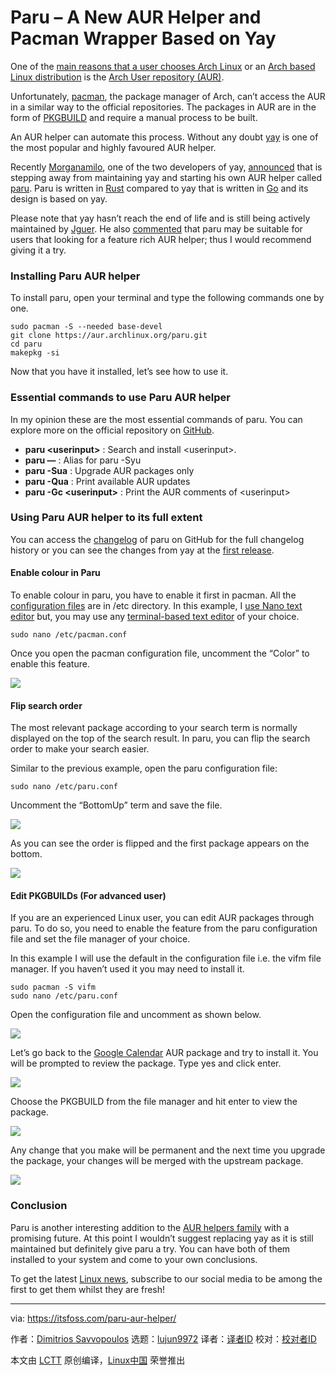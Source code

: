 [#]: collector: (lujun9972)
[#]: translator: (geekpi)
[#]: reviewer: ( )
[#]: publisher: ( )
[#]: url: ( )
[#]: subject: (Paru – A New AUR Helper and Pacman Wrapper Based on Yay)
[#]: via: (https://itsfoss.com/paru-aur-helper/)
[#]: author: (Dimitrios Savvopoulos https://itsfoss.com/author/dimitrios/)

Paru – A New AUR Helper and Pacman Wrapper Based on Yay
======

One of the [main reasons that a user chooses Arch Linux][1] or an [Arch based Linux distribution][2] is the [Arch User repository (AUR)][3].

Unfortunately, [pacman][4], the package manager of Arch, can’t access the AUR in a similar way to the official repositories. The packages in AUR are in the form of [PKGBUILD][5] and require a manual process to be built.

An AUR helper can automate this process. Without any doubt [yay][6] is one of the most popular and highly favoured AUR helper.

Recently [Morganamilo][7], one of the two developers of yay, [announced][8] that is stepping away from maintaining yay and starting his own AUR helper called [paru][9]. Paru is written in [Rust][10] compared to yay that is written in [Go][11] and its design is based on yay.

Please note that yay hasn’t reach the end of life and is still being actively maintained by [Jguer][12]. He also [commented][13] that paru may be suitable for users that looking for a feature rich AUR helper; thus I would recommend giving it a try.

### Installing Paru AUR helper

To install paru, open your terminal and type the following commands one by one.

```
sudo pacman -S --needed base-devel
git clone https://aur.archlinux.org/paru.git
cd paru
makepkg -si
```

Now that you have it installed, let’s see how to use it.

### Essential commands to use Paru AUR helper

In my opinion these are the most essential commands of paru. You can explore more on the official repository on [GitHub][9].

  * **paru &lt;userinput&gt;** : Search and install &lt;userinput&gt;.
  * **paru —** : Alias for paru -Syu
  * **paru -Sua** : Upgrade AUR packages only
  * **paru -Qua** : Print available AUR updates
  * **paru -Gc &lt;userinput&gt;** : Print the AUR comments of &lt;userinput&gt;



### Using Paru AUR helper to its full extent

You can access the [changelog][14] of paru on GitHub for the full changelog history or you can see the changes from yay at the [first release][15].

#### Enable colour in Paru

To enable colour in paru, you have to enable it first in pacman. All the [configuration files][16] are in /etc directory. In this example, I [use Nano text editor][17] but, you may use any [terminal-based text editor][18] of your choice.

```
sudo nano /etc/pacman.conf
```

Once you open the pacman configuration file, uncomment the “Color” to enable this feature.

![][19]

#### **Flip search order**

The most relevant package according to your search term is normally displayed on the top of the search result. In paru, you can flip the search order to make your search easier.

Similar to the previous example, open the paru configuration file:

```
sudo nano /etc/paru.conf
```

Uncomment the “BottomUp” term and save the file.

![][20]

As you can see the order is flipped and the first package appears on the bottom.

![][21]

#### **Edit PKGBUILDs** (For advanced user)

If you are an experienced Linux user, you can edit AUR packages through paru. To do so, you need to enable the feature from the paru configuration file and set the file manager of your choice.

In this example I will use the default in the configuration file i.e. the vifm file manager. If you haven’t used it you may need to install it.

```
sudo pacman -S vifm
sudo nano /etc/paru.conf
```

Open the configuration file and uncomment as shown below.

![][22]

Let’s go back to the [Google Calendar][23] AUR package and try to install it. You will be prompted to review the package. Type yes and click enter.

![][24]

Choose the PKGBUILD from the file manager and hit enter to view the package.

![][25]

Any change that you make will be permanent and the next time you upgrade the package, your changes will be merged with the upstream package.

![][26]

### Conclusion

Paru is another interesting addition to the [AUR helpers family][27] with a promising future. At this point I wouldn’t suggest replacing yay as it is still maintained but definitely give paru a try. You can have both of them installed to your system and come to your own conclusions.

To get the latest [Linux news][28], subscribe to our social media to be among the first to get them whilst they are fresh!

--------------------------------------------------------------------------------

via: https://itsfoss.com/paru-aur-helper/

作者：[Dimitrios Savvopoulos][a]
选题：[lujun9972][b]
译者：[译者ID](https://github.com/译者ID)
校对：[校对者ID](https://github.com/校对者ID)

本文由 [LCTT](https://github.com/LCTT/TranslateProject) 原创编译，[Linux中国](https://linux.cn/) 荣誉推出

[a]: https://itsfoss.com/author/dimitrios/
[b]: https://github.com/lujun9972
[1]: https://itsfoss.com/why-arch-linux/
[2]: https://itsfoss.com/arch-based-linux-distros/
[3]: https://itsfoss.com/aur-arch-linux/
[4]: https://itsfoss.com/pacman-command/
[5]: https://wiki.archlinux.org/index.php/PKGBUILD
[6]: https://news.itsfoss.com/qt-6-released/
[7]: https://github.com/Morganamilo
[8]: https://www.reddit.com/r/archlinux/comments/jjn1c1/paru_v100_and_stepping_away_from_yay/
[9]: https://github.com/Morganamilo/paru
[10]: https://www.rust-lang.org/
[11]: https://golang.org/
[12]: https://github.com/Jguer
[13]: https://aur.archlinux.org/packages/yay/#pinned-788241
[14]: https://github.com/Morganamilo/paru/releases
[15]: https://github.com/Morganamilo/paru/releases/tag/v1.0.0
[16]: https://linuxhandbook.com/linux-directory-structure/#-etc-configuration-files
[17]: https://itsfoss.com/nano-editor-guide/
[18]: https://itsfoss.com/command-line-text-editors-linux/
[19]: https://i0.wp.com/itsfoss.com/wp-content/uploads/2021/01/pacman.conf-color.png?resize=800%2C480&ssl=1
[20]: https://i1.wp.com/itsfoss.com/wp-content/uploads/2021/01/paru.conf-bottomup.png?resize=800%2C480&ssl=1
[21]: https://i2.wp.com/itsfoss.com/wp-content/uploads/2021/01/paru.conf-bottomup-2.png?resize=800%2C480&ssl=1
[22]: https://i2.wp.com/itsfoss.com/wp-content/uploads/2021/01/paru.conf-vifm.png?resize=732%2C439&ssl=1
[23]: https://aur.archlinux.org/packages/gcalcli/
[24]: https://i2.wp.com/itsfoss.com/wp-content/uploads/2021/01/paru-proceed-for-review.png?resize=800%2C480&ssl=1
[25]: https://i0.wp.com/itsfoss.com/wp-content/uploads/2021/01/paru-proceed-for-review-2.png?resize=800%2C480&ssl=1
[26]: https://i1.wp.com/itsfoss.com/wp-content/uploads/2021/01/paru-proceed-for-review-3.png?resize=800%2C480&ssl=1
[27]: https://itsfoss.com/best-aur-helpers/
[28]: https://news.itsfoss.com/
